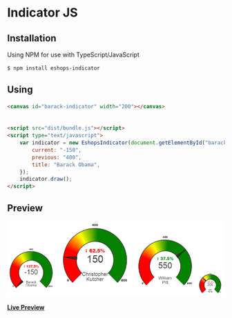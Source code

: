 # Indicator JS

## Installation
Using NPM for use with TypeScript/JavaScript
```sh
$ npm install eshops-indicator
```

## Using

```html  
<canvas id="barack-indicator" width="200"></canvas>


<script src="dist/bundle.js"></script>
<script type="text/javascript">
    var indicator = new EshopsIndicator(document.getElementById("barack-indicator"), {
        current: "-150",
        previous: "400",
        title: "Barack Obama",
    });
    indicator.draw();
</script>

```


## Preview
![Example](IndicatorJs5.png)

[**Live Preview**](https://gebeto.github.io/web-projects/eshops-indicator/example.html)
